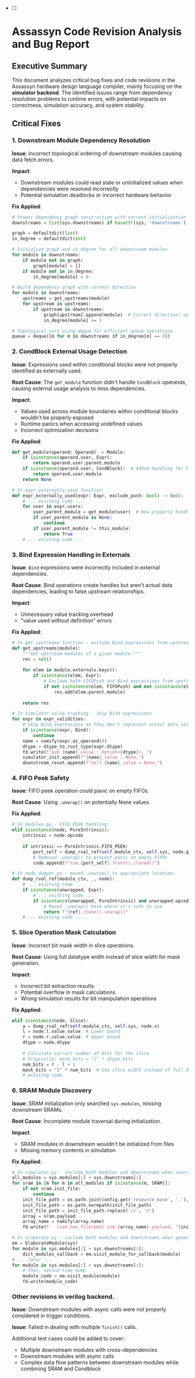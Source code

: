 - [ ] # Assassyn Code Revision Analysis and Bug Report

    ## Executive Summary

    This document analyzes critical bug fixes and code revisions in the Assassyn hardware design language compiler, mainly focusing on the **simulator backend**. The identified issues range from dependency resolution problems to runtime errors, with potential impacts on correctness, simulation accuracy, and system stability.

    ## Critical Fixes

    ### 1. Downstream Module Dependency Resolution

    **Issue**: Incorrect topological ordering of downstream modules causing data fetch errors.

    **Impact**:
    - Downstream modules could read stale or uninitialized values when dependencies were resolved incorrectly
    - Potential simulation deadlocks or incorrect hardware behavior

    **Fix Applied**:
    ```python
    # Proper dependency graph construction with correct initialization
    downstreams = list(sys.downstreams) if hasattr(sys, 'downstreams') else []

    graph = defaultdict(list)
    in_degree = defaultdict(int)

    # Initialize graph and in_degree for all downstream modules
    for module in downstreams:
        if module not in graph:
            graph[module] = []
        if module not in in_degree:
            in_degree[module] = 0

    # Build dependency graph with correct direction
    for module in downstreams:
        upstreams = get_upstreams(module)
        for upstream in upstreams:
            if upstream in downstreams:
                graph[upstream].append(module)  # Correct direction: upstream -> module
                in_degree[module] += 1

    # Topological sort using deque for efficient queue operations
    queue = deque([m for m in downstreams if in_degree[m] == 0])
    ```

    ### 2. CondBlock External Usage Detection

    **Issue**: Expressions used within conditional blocks were not properly identified as externally used.

    **Root Cause**: The `get_module` function didn't handle `CondBlock` operands, causing external usage analysis to miss dependencies.

    **Impact**:
    - Values used across module boundaries within conditional blocks wouldn't be properly exposed
    - Runtime panics when accessing undefined values
    - Incorrect optimization decisions

    **Fix Applied**:
    ```python
    def get_module(operand: Operand) -> Module:
        if isinstance(operand.user, Expr):
            return operand.user.parent.module
        if isinstance(operand.user, CondBlock):  # Added handling for CondBlock
            return operand.user.module
        return None

    # In expr_externally_used function:
    def expr_externally_used(expr: Expr, exclude_push: bool) -> bool:
        # ... existing code ...
        for user in expr.users:
            user_parent_module = get_module(user)  # Now properly handles CondBlock
            if user_parent_module is None:
                continue
            if user_parent_module != this_module:
                return True
        # ... existing code ...
    ```

    ### 3. Bind Expression Handling in Externals

    **Issue**: `Bind` expressions were incorrectly included in external dependencies.

    **Root Cause**: Bind operations create handles but aren't actual data dependencies, leading to false upstream relationships.

    **Impact**:
    - Unnecessary value tracking overhead
    - "value used without definition" errors

    **Fix Applied**:
    ```python
    # In get_upstreams function - exclude Bind expressions from upstreams
    def get_upstreams(module):
        """Get upstream modules of a given module."""
        res = set()
        
        for elem in module.externals.keys():
            if isinstance(elem, Expr):
                # Exclude both FIFOPush and Bind expressions from upstreams
                if not isinstance(elem, FIFOPush) and not isinstance(elem, Bind):
                    res.add(elem.parent.module)
                    
        return res

    # In simulator value tracking - skip Bind expressions
    for expr in expr_validities:
        # Skip Bind expressions as they don't represent actual data values
        if isinstance(expr, Bind):
            continue
        name = namify(expr.as_operand())
        dtype = dtype_to_rust_type(expr.dtype)
        fd.write(f"pub {name}_value : Option<{dtype}>, ")
        simulator_init.append(f"{name}_value : None,")
        downstream_reset.append(f"self.{name}_value = None;")
    ```

    ### 4. FIFO Peek Safety

    **Issue**: FIFO peek operation could panic on empty FIFOs.

    **Root Cause**: Using `.unwrap()` on potentially None values.

    **Fix Applied**:
    ```python
    # In modules.py - FIFO_PEEK handling:
    elif isinstance(node, PureIntrinsic):
        intrinsic = node.opcode
        
        if intrinsic == PureIntrinsic.FIFO_PEEK:
            port_self = dump_rval_ref(self.module_ctx, self.sys, node.get_operand(0))
            # Removed .unwrap() to prevent panic on empty FIFOs
            code.append(f"sim.{port_self}.front().cloned()")

    # In node_dumper.py - moved .unwrap() to appropriate location:
    def dump_rval_ref(module_ctx, _, node):
        # ... existing code ...
        if isinstance(unwrapped, Expr):
            # ... existing code ...
            if isinstance(unwrapped, PureIntrinsic) and unwrapped.opcode == PureIntrinsic.FIFO_PEEK:
                # Moved .unwrap() here where it's safe to use
                return f"{ref}.clone().unwrap()"
        # ... existing code ...
    ```


    ### 5. Slice Operation Mask Calculation

    **Issue**: Incorrect bit mask width in slice operations.

    **Root Cause**: Using full datatype width instead of slice width for mask generation.

    **Impact**:
    - Incorrect bit extraction results
    - Potential overflow in mask calculations
    - Wrong simulation results for bit manipulation operations

    **Fix Applied**:
    ```python
    elif isinstance(node, Slice):
        a = dump_rval_ref(self.module_ctx, self.sys, node.x)
        l = node.l.value.value  # Lower bound
        r = node.r.value.value  # Upper bound
        dtype = node.dtype
        
        # Calculate correct number of bits for the slice
        # Originally: mask_bits = "1" * dtype.bits
        num_bits = r - l + 1
        mask_bits = "1" * num_bits  # Use slice width instead of full dtype width
        # existing code
    ```

    ### 6. SRAM Module Discovery

    **Issue**: SRAM initialization only searched `sys.modules`, missing downstream SRAMs.

    **Root Cause**: Incomplete module traversal during initialization.

    **Impact**:
    - SRAM modules in downstream wouldn't be initialized from files
    - Missing memory contents in simulation

    **Fix Applied**:
    ```python
    # In simulator.py - include both modules and downstreams when searching for SRAMs
    all_modules = sys.modules[:] + sys.downstreams[:]
    for sram in [m for m in all_modules if isinstance(m, SRAM)]:
        if not sram.init_file:
            continue
        init_file_path = os.path.join(config.get('resource_base', '.'), sram.init_file)
        init_file_path = os.path.normpath(init_file_path)
        init_file_path = init_file_path.replace('//', '/')
        array = sram.payload
        array_name = namify(array.name)
        fd.write(f'  load_hex_file(&mut sim.{array_name}.payload, "{init_file_path}");\n')

    # In elaborate.py - include both modules and downstreams when generating code
    em = ElaborateModule(sys)
    for module in sys.modules[:] + sys.downstreams[:]:
        dict_modules_callback = em.visit_module_for_callback(module)
    # ... later ...
    for module in sys.modules[:] + sys.downstreams[:]:
        # Then, second time dump
        module_code = em.visit_module(module)
        fd.write(module_code)
    ```

    ### Other revisions in verilog backend.

    **Issue**: Downstream modules with async calls were not properly considered in trigger conditions.

    **Issue**: Falied in dealing with multiple `finish()` calls.

    Additional test cases could be added to cover:
    - Multiple downstream modules with cross-dependencies
    - Downstream modules with async calls
    - Complex data flow patterns between downstream modules while combining SRAM and Condblock
